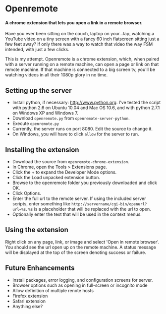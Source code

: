 Openremote
==========

#### A chrome extension that lets you open a link in a remote browser. ####

Have you ever been sitting on the couch, laptop on your...lap, watching a 
YouTube video on a tiny screen with a fancy 60 inch flatscreen sitting just a 
few feet away? If only there was a way to watch that video the way FSM intended,
with just a few clicks.

This is my attempt. Openremote is a chrome extension, which, when paired with a 
server running on a remote machine, can open a page or link on that remote
machine. If that machine is connected to a big screen tv, you'll be watching 
videos in all their 1080p glory in no time.


Setting up the server
---------------------

* Install python, if necessary: http://www.python.org. I've
  tested the script with python 2.6 on Ubuntu 10.04 and Mac OS 10.6,
  and with python 2.7.1 on Windows XP and Windows 7.
* Download `openremote.py` from `openremote-server-python`.
* Execute `openremote.py`
* Currently, the server runs on port 8080. Edit the source to change it.
* On Windows, you will have to click `allow` for the server to run.   
  


Installing the extension
------------------------

* Download the source from `openremote-chrome-extension`.
* In Chrome, open the Tools > Extensions page.
* Click the + to expand the Developer Mode options.
* Click the Load unpacked extension button.
* Browse to the openremote folder you previously downloaded and click OK.
* Click Options.
* Enter the full url to the remote server. If using the included server
  scripts, enter something like `http://servername/cgi-bin/openurl?url=%s`. 
  `%s` is a placeholder that will be replaced with the url to open.
* Optionally enter the text that will be used in the context menus.


Using the extension
-------------------

Right click on any page, link, or image and select 'Open in remote browser'.
You should see the url open up on the remote machine. A status message will
be displayed at the top of the screen denoting success or failure.


Future Enhancements
-------------------
* Install packages, error logging, and configuration screens for server.
* Browser options such as opening in full-screen or incognito mode
* Allow definition of multiple renote hosts
* Firefox extension
* Safari extension
* Anything else?

